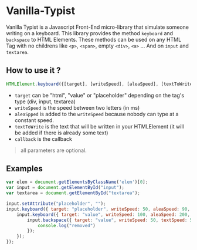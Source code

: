 # Vanilla-Typist

Vanilla Typist is a Javascript Front-End micro-library that simulate someone writing on a keyboard.
This library provides the method `keyboard` and `backspace` to HTML Elements. These methods can be used on any HTML Tag with no childrens like `<p>`, `<span>`, empty `<div>`, `<a>` ... And on `input` and `textarea`.

## How to use it ?
```javascript
HTMLElement.keyboard({[target], [writeSpeed], [aleaSpeed], [textToWrite]}, callback);
```

- `target` can be "html", "value" or "placeholder" depending on the tag's type (div, input, textarea)
- `writeSpeed` is the speed between two letters (in ms)
- `aleaSpped` is added to the `writeSpeed` because nobody can type at a constant speed.
- `textToWrite` is the text that will be written in your HTMLElement (it will be added if there is already some text)
- `callback` is the callback

> all parameters are optional.

## Examples

```javascript
var elem = document.getElementsByClassName('elem')[0];
var input = document.getElementById("input");
var textarea = document.getElementById("textarea");

input.setAttribute("placeholder", "");
input.keyboard({ target: "placeholder", writeSpeed: 50, aleaSpeed: 90, textToWrite: "There's a lady who's sure all that glitters is gold" }, function() {
    input.keyboard({ target: "value", writeSpeed: 100, aleaSpeed: 200, TextToWrite: "And she's buying a stairway to heaven." }, function() {
        input.backspace({ target: "value", writeSpeed: 50, textSpeed: 50 } function() {
            console.log("removed")
        });
    });
});
```
